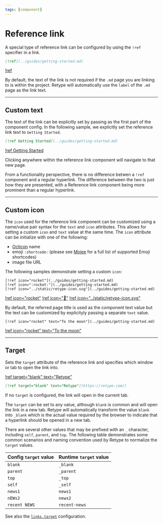 ```yaml
---
tags: [component]
---
```

# Reference link

A special type of reference link can be configured by using the `!ref` specifier in a link.

```md
[!ref](../guides/getting-started.md)
```

[!ref](../guides/getting-started.md)

By default, the text of the link is not required if the `.md` page you are linking to is within the project. Retype will automatically use the `label` of the `.md` page as the link text.

---

## Custom text

The text of the link can be explicitly set by passing as the first part of the component config. In the following sample, we explicitly set the reference link text to `Getting Started`.

```md
[!ref Getting Started](../guides/getting-started.md)
```

[!ref Getting Started](../guides/getting-started.md)

Clicking anywhere within the reference link component will navigate to that new page.

From a functionality perspective, there is no difference betwen a `!ref` component and a regular hyperlink. The difference between the two is just how they are presented, with a Reference link component being more prominent than a regular hyperlink.

---

## Custom icon

The `icon` used for the reference link component can be customized using a name/value pair syntax for the `text` and `icon` attributes. This allows for setting a custom `icon` and `text` value at the same time. The `icon` attribute can be initialize with one of the following:
- [Octicon](https://octicons-primer.vercel.app/octicons/) name
- emoji `:shortcode:` (please see [Mojee](https://mojee.io/emojis) for a full list of supported Emoji shortcodes)
- image file URL

The following samples demonstrate setting a custom `icon`:

```
[!ref icon="rocket"](../guides/getting-started.md)
[!ref icon=":rocket:"](../guides/getting-started.md)
[!ref icon="../static/retype-icon.svg"](../guides/getting-started.md)
```

[!ref icon="rocket"](../guides/getting-started.md)
[!ref icon=":rocket:"](../guides/getting-started.md)
[!ref icon="../static/retype-icon.svg"](../guides/getting-started.md)

By default, the referred page title is used as the component text value but the text can be customized by explicityly passing a separate `text` value.

```
[!ref icon="rocket" text="To the moon"](../guides/getting-started.md)
```

[!ref icon="rocket" text="To the moon"](../guides/getting-started.md)

---

## Target

Sets the `target` attribute of the reference link and specifies which window or tab to open the link into.

[!ref target="blank" text="Retype"](https://retype.com/)

```md
[!ref target="blank" text="Retype"](https://retype.com/)
```

If no `target` is configured, the link will open in the current tab.

The `target` can be set to any value, although `blank` is common and will open the link in a new tab. Retype will automatically transform the value `blank` into `_blank` which is the actual value required by the browser to indicate that a hyperlink should be opened in a new tab.

There are several other values that may be prefixed with an `_` character, including `self`, `parent`, and `top`. The following table demonstrates some common scenarios and naming convention used by Retype to normalize the `target` values.

Config `target` value | Runtime `target` value
--- | ---
`blank` | `_blank`
`parent` | `_parent`
`top` | `_top`
`self` | `_self`
`news1` | `news1`
`nEWs2` | `news2`
`recent NEWS` | `recent-news`

See also the [`links.target`](../configuration/project.md#target) configuration.